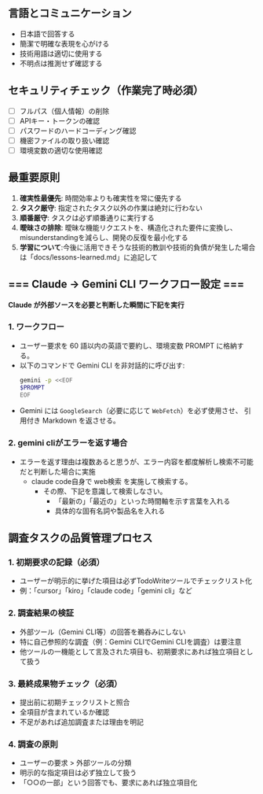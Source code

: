 ## 言語とコミュニケーション
- 日本語で回答する
- 簡潔で明確な表現を心がける
- 技術用語は適切に使用する
- 不明点は推測せず確認する

## セキュリティチェック（作業完了時必須）
- [ ] フルパス（個人情報）の削除
- [ ] APIキー・トークンの確認
- [ ] パスワードのハードコーディング確認
- [ ] 機密ファイルの取り扱い確認
- [ ] 環境変数の適切な使用確認

## 最重要原則
1. **確実性最優先**: 時間効率よりも確実性を常に優先する
2. **タスク厳守**: 指定されたタスク以外の作業は絶対に行わない
3. **順番厳守**: タスクは必ず順番通りに実行する
4. **曖昧さの排除**: 曖昧な機能リクエストを、構造化された要件に変換し、misunderstandingを減らし、開発の反復を最小化する
5. **学習について**:今後に活用できそうな技術的教訓や技術的負債が発生した場合は「docs/lessons-learned.md」に追記して

##  === Claude → Gemini CLI ワークフロー設定 ===
**Claude が外部ソースを必要と判断した瞬間に下記を実行**
### 1. ワークフロー
- ユーザー要求を 60 語以内の英語で要約し、環境変数 PROMPT に格納する。
- 以下のコマンドで Gemini CLI を非対話的に呼び出す:
  ```bash
  gemini -p <<EOF
  $PROMPT
  EOF
   ````

* Gemini には `GoogleSearch`（必要に応じて `WebFetch`）を必ず使用させ、
  引用付き Markdown を返させる。

### 2. gemini cliがエラーを返す場合
- エラーを返す理由は複数あると思うが、エラー内容を都度解析し検索不可能だと判断した場合に実施
  - claude code自身で web検索 を実施して検索する。
    - その際、下記を意識して検索しなさい。
      - 「最新の」「最近の」といった時間軸を示す言葉を入れる
      - 具体的な固有名詞や製品名を入れる

## 調査タスクの品質管理プロセス
### 1. 初期要求の記録（必須）
- ユーザーが明示的に挙げた項目は必ずTodoWriteツールでチェックリスト化
- 例：「cursor」「kiro」「claude code」「gemini cli」など
### 2. 調査結果の検証
- 外部ツール（Gemini CLI等）の回答を鵜呑みにしない
- 特に自己参照的な調査（例：Gemini CLIでGemini CLIを調査）は要注意
- 他ツールの一機能として言及された項目も、初期要求にあれば独立項目として扱う
### 3. 最終成果物チェック（必須）
- 提出前に初期チェックリストと照合
- 全項目が含まれているか確認
- 不足があれば追加調査または理由を明記
### 4. 調査の原則
- ユーザーの要求 > 外部ツールの分類
- 明示的な指定項目は必ず独立して扱う
- 「○○の一部」という回答でも、要求にあれば独立項目化
